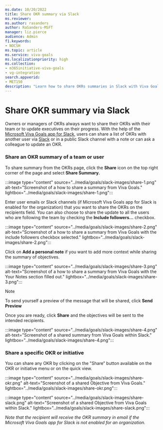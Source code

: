 ```yaml
---
ms.date: 10/20/2022
title: Share OKR summary via Slack
ms.reviewer: 
ms.author: rasanders
author: RaSanders-MSFT
manager: liz.pierce
audience: Admin
f1.keywords:
- NOCSH
ms.topic: article
ms.service: viva-goals
ms.localizationpriority: high
ms.collection:  
- m365initiative-viva-goals
- vg-integration  
search.appverid:
- MET150
description: "Learn how to share OKRs summaries in Slack with Viva Goals"
---
```


# Share OKR summary via Slack  

Owners or managers of OKRs always want to share their OKRs with their team or to update executives on their progress. With the help of the [Microsoft Viva Goals app for Slack](https://goals.microsoft.com/slack_bot/install), users can share a list of OKRs with another user via [Slack](https://slack.com/) or in a public Slack channel with a note or can ask a colleague to update an OKR.

### Share an OKR summary of a team or user

 To share summary from the OKRs page, click the **Share** icon on the top right corner of the page and select **Share Summary.**

:::image type="content" source="../media/goals/slack-images/share-1.png" alt-text="Screenshot of a how to share a summary from Viva Goals." lightbox="../media/goals/slack-images/share-1.png":::

Enter user emails or Slack channels (if Microsoft Viva Goals app for Slack is enabled for the organization) that you want to share the OKRs on the recipients field. You can also choose to share the update to all the users who are following the team by checking the **Include followers...** checkbox.

:::image type="content" source="../media/goals/slack-images/share-2.png" alt-text="Screenshot of a how to share a summary from Viva Goals with the include followers checkbox selected." lightbox="../media/goals/slack-images/share-2.png":::

Click on **Add a personal note** if you want to add more context while sharing the summary of objectives. 

:::image type="content" source="../media/goals/slack-images/share-3.png" alt-text="Screenshot of a how to share a summary from Viva Goals with the Your Notes section filled out." lightbox="../media/goals/slack-images/share-3.png":::

> [!NOTE]
> To send yourself a preview of the message that will be shared, click **Send Preview**

Once you are ready, click **Share** and the objectives will be sent to the intended recipients. 

:::image type="content" source="../media/goals/slack-images/share-4.png" alt-text="Screenshot of a shared summary from Viva Goals within Slack." lightbox="../media/goals/slack-images/share-4.png":::

### Share a specific OKR or initiative 

You can share any OKR by clicking on the "Share” button available on the OKR or initiative menu or on the quick view.

:::image type="content" source="../media/goals/slack-images/share-okr.png" alt-text="Screenshot of a shared Objective from Viva Goals." lightbox="../media/goals/slack-images/share-okr.png":::

:::image type="content" source="../media/goals/slack-images/share-slack.png" alt-text="Screenshot of a shared Objective from Viva Goals within Slack." lightbox="../media/goals/slack-images/share-slack.png":::

*Note that the recipient will receive the OKR summary in email if the Microsoft Viva Goals app for Slack is not enabled for an organization.*

